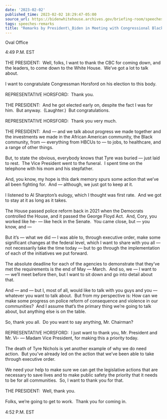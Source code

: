 ```yaml
---
date: '2023-02-02'
published_time: 2023-02-02 18:29:47-05:00
source_url: https://bidenwhitehouse.archives.gov/briefing-room/speeches-remarks/2023/02/02/remarks-by-president-biden-in-meeting-with-congressional-black-caucus-members/
tags: speeches-remarks
title: "Remarks by President\_Biden in Meeting with Congressional Black Caucus\_Members"
---
```

 
Oval Office

4:49 P.M. EST  
   
THE PRESIDENT:  Well, folks, I want to thank the CBC for coming down,
and the leaders, to come down to the White House.  We’ve got a lot to
talk about.  
   
I want to congratulate Congressman Horsford on his election to this
body.  
   
REPRESENTATIVE HORSFORD:  Thank you.  
   
THE PRESIDENT:  And he got elected early on, despite the fact I was for
him.  But anyway.  (Laughter.)  But congratulations.   
   
REPRESENTATIVE HORSFORD:  Thank you very much.  
   
THE PRESIDENT:  And — and we talk about progress we made together and
the investments we made in the African American community, the Black
community, from — everything from HBCUs to — to jobs, to healthcare, and
a range of other things.  
   
But, to state the obvious, everybody knows that Tyre was buried — just
laid to rest.  The Vice President went to the funeral.  I spent time on
the telephone with his mom and his stepfather.   
   
And, you know, my hope is this dark memory spurs some action that we’ve
all been fighting for.  And — although, we just got to keep at it.   
   
I listened to Al Sharpton’s eulogy, which I thought was first rate.  And
we got to stay at it as long as it takes.   
   
The House passed police reform back in 2021 when the Democrats
controlled the House, and it passed the George Floyd Act.  And, Cory,
you worked like he- — like heck in the Senate.  You came close, but —
you know, and —  
   
But it’s — what we did — I was able to, through executive order, make
some significant changes at the federal level, which I want to share
with you all — not necessarily take the time today — but to go through
the implementation of each of the initiatives we put forward.  
   
The absolute deadline for each of the agencies to demonstrate that
they’ve met the requirements is the end of May — March.  And so, we — I
want to — we’ll meet before then, but I want to sit down and go into
detail about that.  
   
And — and — but I, most of all, would like to talk with you guys and you
— whatever you want to talk about.  But from my perspective is: How can
we make some progress on police reform of consequence and violence in
our communities?  And I assume that’s the primary thing we’re going to
talk about, but anything else is on the table.   
   
So, thank you all.  Do you want to say anything, Mr. Chairman?  
   
REPRESENTATIVE HORSFORD:  I just want to thank you, Mr. President and
Mr. Vi- — Madam Vice President, for making this a priority today.  
   
The death of Tyre Nichols is yet another example of why we do need
action.  But you’ve already led on the action that we’ve been able to
take through executive order.  
   
We need your help to make sure we can get the legislative actions that
are necessary to save lives and to make public safety the priority that
it needs to be for all communities.  So, I want to thank you for that.  
   
THE PRESIDENT:  Well, thank you.  
   
Folks, we’re going to get to work.  Thank you for coming in.  
   
4:52 P.M. EST
